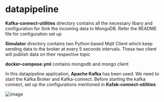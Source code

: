 # datapipeline

**Kafka-connect-utilities** directory contains all the necessary libary and configuration for Sink the incoming data to MongoDB. Refer the README file for configuration set up


**Simulator** directory contains two Python based Mqtt Client which keep sending data to the broker at every 5 seconds intervals. These two client will publish data on their respective topic 

**docker-compose.yml** contains mongodb and mongo client 

In this datapipeline application, **Apache Kafka** has been used. We need to start the Kafka Broker and Kafka-connect. Before starting the kafka connect, set up the configurations mentioned in **Kafak-connect-utilities**


![image](https://user-images.githubusercontent.com/91028976/133955090-f7465f4c-85f6-4dc3-8663-65c37ab496ff.png)

